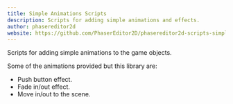 ```yaml
---
title: Simple Animations Scripts
description: Scripts for adding simple animations and effects.
author: phasereditor2d
website: https://github.com/PhaserEditor2D/phasereditor2d-scripts-simple-animations
---
```


Scripts for adding simple animations to the game objects.

Some of the animations provided but this library are:

* Push button effect.
* Fade in/out effect.
* Move in/out to the scene.
